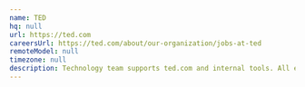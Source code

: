 ```yaml
---
name: TED
hq: null
url: https://ted.com
careersUrl: https://ted.com/about/our-organization/jobs-at-ted
remoteModel: null
timezone: null
description: Technology team supports ted.com and internal tools. All engineers are remote. Ruby on Rails, JavaScript, Ember.js.
---
```

